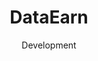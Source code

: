 ---
#preview
id: 6
slug: dataearn
title: DataEarn
image: /img/works/dataearn/preview.png
category: WEB APP
date: Development

#params
layout: "default"

#full details
demoLink: "https://dataearn.com/"
introTitle: "DataEarn <span class=\"mil-thin\"></span>"
details:
    - label: "Client"
      value: "DataEarn, Inc."

    - label: "Date"
      value: "December 2022 - Present"

    - label: "Services"
      value: "Development, Design & Consulting"

description:
    enabled: 1
    title: "Lorem ipsum dolor sit amet"
    content: "
      <p>Lorem ipsum dolor sit amet, consectetur adipiscing elit, sed do eiusmod tempor incididunt ut labore et dolore magna aliqua. Ut enim ad minim veniam, quis nostrud exercitation ullamco laboris nisi ut aliquip ex ea commodo consequat.</p>
      <p>Duis aute irure dolor in reprehenderit in voluptate velit esse cillum dolore eu fugiat nulla pariatur. Excepteur sint occaecat cupidatat non proident, sunt in culpa qui officia deserunt mollit anim id est laborum.</p>
    "

gallery: 
    enabled: 1
    items:
        - image: /img/works/dataearn/1.png
          alt: "DataEarn landing preview explaining to users that they can own their data"

        - image: /img/works/dataearn/2.png
          alt: "DataEarn app home page where users can upload their data"

        - image: /img/works/dataearn/3.png
          alt: "DataEarn app cards page where users can see their data"
---